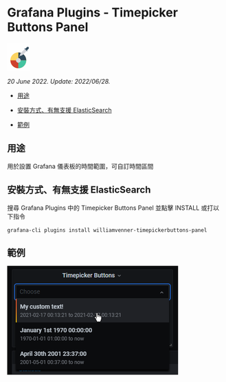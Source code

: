 # Grafana Plugins - Timepicker Buttons Panel

![img](timepicker_buttons_panel_icon.png)

*20 June 2022. Update: 2022/06/28.*

* [用途](#use)

* [安裝方式、有無支援 ElasticSearch](#install)

* [範例](#example)

<h2 id="use">用途</h2>

用於設置 Grafana 儀表板的時間範圍，可自訂時間區間

<h2 id="install">安裝方式、有無支援 ElasticSearch</h2>

搜尋 Grafana Plugins 中的 Timepicker Buttons Panel 並點擊 INSTALL 或打以下指令

    grafana-cli plugins install williamvenner-timepickerbuttons-panel

<h2 id="example">範例</h2>

![img](Timepicker.png)

